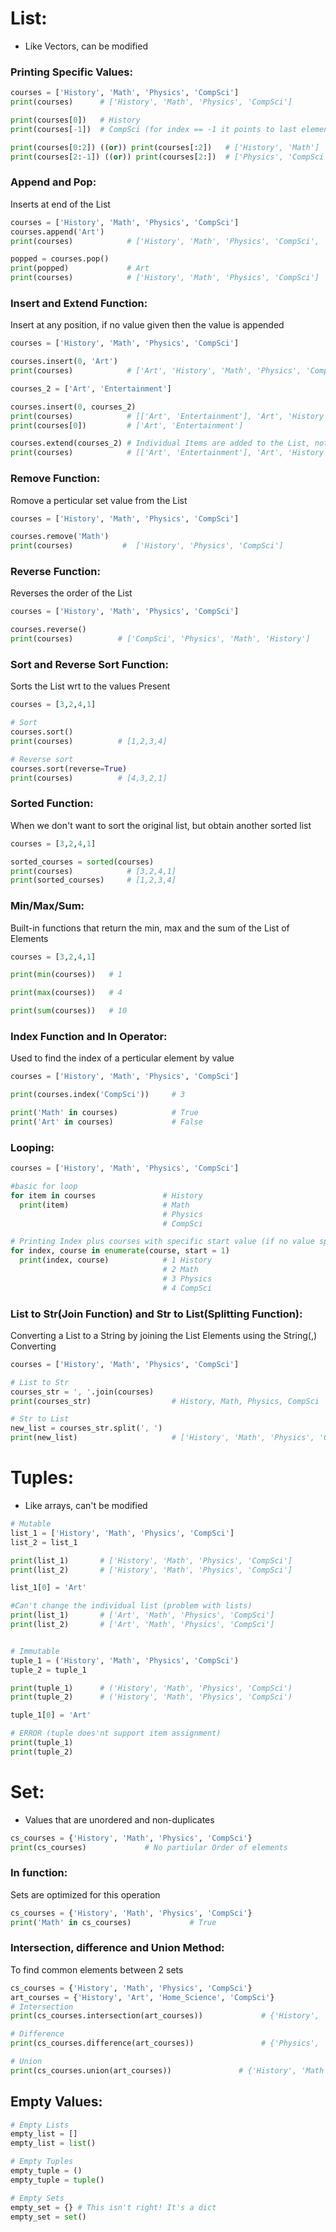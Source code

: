 # List:
- Like Vectors, can be modified
### Printing Specific Values:
```python
courses = ['History', 'Math', 'Physics', 'CompSci']
print(courses)      # ['History', 'Math', 'Physics', 'CompSci']

print(courses[0])   # History
print(courses[-1])  # CompSci (for index == -1 it points to last element)

print(courses[0:2]) ((or)) print(courses[:2])   # ['History', 'Math']
print(courses[2:-1]) ((or)) print(courses[2:])  # ['Physics', 'CompSci']

```
### Append and Pop:
Inserts at end of the List
```python
courses = ['History', 'Math', 'Physics', 'CompSci']
courses.append('Art')
print(courses)            # ['History', 'Math', 'Physics', 'CompSci', 'Art']

popped = courses.pop()
print(popped)             # Art
print(courses)            # ['History', 'Math', 'Physics', 'CompSci']
```

### Insert and Extend Function:
Insert at any position, if no value given then the value is appended
```python
courses = ['History', 'Math', 'Physics', 'CompSci']

courses.insert(0, 'Art')
print(courses)            # ['Art', 'History', 'Math', 'Physics', 'CompSci']

courses_2 = ['Art', 'Entertainment']

courses.insert(0, courses_2)
print(courses)            # [['Art', 'Entertainment'], 'Art', 'History', 'Math', 'Physics', 'CompSci']
print(courses[0])         # ['Art', 'Entertainment']

courses.extend(courses_2) # Individual Items are added to the List, not the list as a whole
print(courses)            # [['Art', 'Entertainment'], 'Art', 'History', 'Math', 'Physics', 'CompSci','Art', 'Entertainment']
```

### Remove Function:
Romove a perticular set value from the List
```python
courses = ['History', 'Math', 'Physics', 'CompSci']

courses.remove('Math')
print(courses)           #  ['History', 'Physics', 'CompSci']
```

### Reverse Function:
Reverses the order of the List
```python
courses = ['History', 'Math', 'Physics', 'CompSci']

courses.reverse()
print(courses)          # ['CompSci', 'Physics', 'Math', 'History']
```

### Sort and Reverse Sort Function:
Sorts the List wrt to the values Present
```python
courses = [3,2,4,1]

# Sort
courses.sort()
print(courses)          # [1,2,3,4]

# Reverse sort
courses.sort(reverse=True)
print(courses)          # [4,3,2,1]
```

### Sorted Function:
When we don't want to sort the original list, but obtain another sorted list
```python
courses = [3,2,4,1]

sorted_courses = sorted(courses)
print(courses)            # [3,2,4,1]
print(sorted_courses)     # [1,2,3,4]
```

### Min/Max/Sum:
Built-in functions that return the min, max and the sum of the List of Elements
```python
courses = [3,2,4,1]

print(min(courses))   # 1

print(max(courses))   # 4

print(sum(courses))   # 10
```

### Index Function and In Operator:
Used to find the index of a perticular element by value
```python
courses = ['History', 'Math', 'Physics', 'CompSci']

print(courses.index('CompSci'))     # 3

print('Math' in courses)            # True
print('Art' in courses)             # False
```
### Looping:
```python
courses = ['History', 'Math', 'Physics', 'CompSci']

#basic for loop
for item in courses               # History
  print(item)                     # Math
                                  # Physics
                                  # CompSci

# Printing Index plus courses with specific start value (if no value specified start = 0)
for index, course in enumerate(course, start = 1)
  print(index, course)            # 1 History
                                  # 2 Math
                                  # 3 Physics
                                  # 4 CompSci
```

### List to Str(Join Function) and Str to List(Splitting Function):
Converting a List to a String by joining the List Elements using the String(,)
Converting
```python
courses = ['History', 'Math', 'Physics', 'CompSci']

# List to Str
courses_str = ', '.join(courses)
print(courses_str)                  # History, Math, Physics, CompSci

# Str to List
new_list = courses_str.split(', ')
print(new_list)                     # ['History', 'Math', 'Physics', 'CompSci']
```

# Tuples:
- Like arrays, can't be modified

```python
# Mutable
list_1 = ['History', 'Math', 'Physics', 'CompSci']
list_2 = list_1

print(list_1)       # ['History', 'Math', 'Physics', 'CompSci']
print(list_2)       # ['History', 'Math', 'Physics', 'CompSci']

list_1[0] = 'Art'

#Can't change the individual list (problem with lists)
print(list_1)       # ['Art', 'Math', 'Physics', 'CompSci']
print(list_2)       # ['Art', 'Math', 'Physics', 'CompSci']


# Immutable
tuple_1 = ('History', 'Math', 'Physics', 'CompSci')
tuple_2 = tuple_1

print(tuple_1)      # ('History', 'Math', 'Physics', 'CompSci')
print(tuple_2)      # ('History', 'Math', 'Physics', 'CompSci')

tuple_1[0] = 'Art'

# ERROR (tuple does'nt support item assignment)
print(tuple_1)      
print(tuple_2)      

```

# Set:
- Values that are unordered and non-duplicates

```python
cs_courses = {'History', 'Math', 'Physics', 'CompSci'}
print(cs_courses)             # No partiular Order of elements

```

### In function:
Sets are optimized for this operation
```python
cs_courses = {'History', 'Math', 'Physics', 'CompSci'}
print('Math' in cs_courses)             # True
```

### Intersection, difference and Union Method:
To find common elements between 2 sets
```python
cs_courses = {'History', 'Math', 'Physics', 'CompSci'}
art_courses = {'History', 'Art', 'Home_Science', 'CompSci'}
# Intersection
print(cs_courses.intersection(art_courses))             # {'History', 'CompSci'}

# Difference
print(cs_courses.difference(art_courses))               # {'Physics', 'Math'}

# Union
print(cs_courses.union(art_courses))               # {'History', 'Math', 'Physics', 'CompSci', 'Art', 'Home_Science'}
```

## Empty Values:
```python
# Empty Lists
empty_list = []
empty_list = list()

# Empty Tuples
empty_tuple = ()
empty_tuple = tuple()

# Empty Sets
empty_set = {} # This isn't right! It's a dict
empty_set = set()
```
